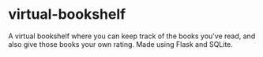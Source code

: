 # virtual-bookshelf
A virtual bookshelf where you can keep track of the books you've read, and also give those books your own rating.
Made using Flask and SQLite.
